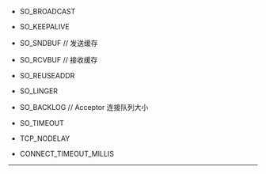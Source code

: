 * SO_BROADCAST
* SO_KEEPALIVE
* SO_SNDBUF     // 发送缓存
* SO_RCVBUF     // 接收缓存
* SO_REUSEADDR
* SO_LINGER
* SO_BACKLOG    // Acceptor 连接队列大小
* SO_TIMEOUT

* TCP_NODELAY

* CONNECT_TIMEOUT_MILLIS

---
